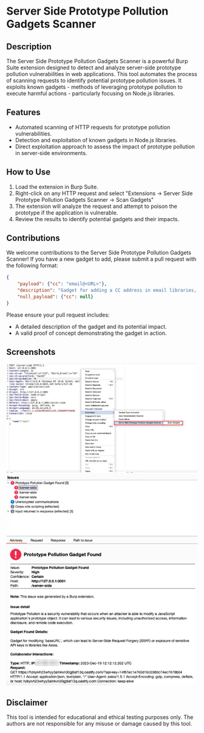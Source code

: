 # Server Side Prototype Pollution Gadgets Scanner

## Description
The Server Side Prototype Pollution Gadgets Scanner is a powerful Burp Suite extension designed to detect and analyze server-side prototype pollution vulnerabilities in web applications. This tool automates the process of scanning requests to identify potential prototype pollution issues. It exploits known gadgets - methods of leveraging prototype pollution to execute harmful actions - particularly focusing on Node.js libraries.

## Features
- Automated scanning of HTTP requests for prototype pollution vulnerabilities.
- Detection and exploitation of known gadgets in Node.js libraries.
- Direct exploitation approach to assess the impact of prototype pollution in server-side environments.

## How to Use
1. Load the extension in Burp Suite.
2. Right-click on any HTTP request and select "Extensions -> Server Side Prototype Pollution Gadgets Scanner -> Scan Gadgets"
3. The extension will analyze the request and attempt to poison the prototype if the application is vulnerable.
4. Review the results to identify potential gadgets and their impacts.

## Contributions
We welcome contributions to the Server Side Prototype Pollution Gadgets Scanner! If you have a new gadget to add, please submit a pull request with the following format:

```json
{
    "payload": {"cc": "email@<URL>"},
    "description": "Gadget for adding a CC address in email libraries, which could be exploited to intercept all emails sent by the platform.",
    "null_payload": {"cc": null}
}
```

Please ensure your pull request includes:
- A detailed description of the gadget and its potential impact.
- A valid proof of concept demonstrating the gadget in action.

## Screenshots
![Screenshot 0](screenshot_0.png)
![Screenshot 1](screenshot_1.png)

## Disclaimer
This tool is intended for educational and ethical testing purposes only. The authors are not responsible for any misuse or damage caused by this tool.
